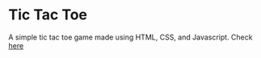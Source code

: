 # Tic Tac Toe
A simple tic tac toe game made using HTML, CSS, and Javascript.
Check [here](https://tic-tac-toe-psi-puce.vercel.app/)
